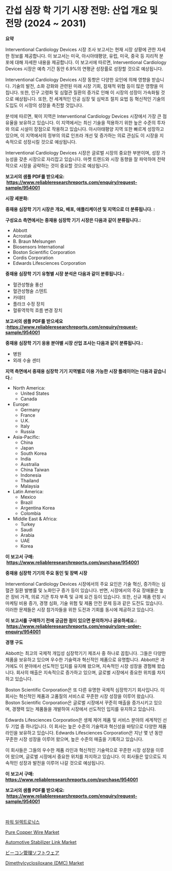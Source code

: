 <p><h1>간섭 심장 학 기기 시장 전망: 산업 개요 및 전망 (2024 ~ 2031)</h1></p><p><strong>요약</strong></p>
<p><p>Interventional Cardiology Devices 시장 조사 보고서는 현재 시장 상황에 관한 자세한 정보를 제공합니다. 이 보고서는 미국, 아시아태평양, 유럽, 미국, 중국 등 지리적 분포에 대해 자세한 내용을 제공합니다. 이 보고서에 따르면, Interventional Cardiology Devices 시장은 예측 기간 동안 6.9%의 연평균 성장률로 성장할 것으로 예상됩니다.</p><p>Interventional Cardiology Devices 시장 동향은 다양한 요인에 의해 영향을 받습니다. 기술의 발전, 소화 강화와 관련된 미래 시장 기회, 잠재적 위협 등이 많은 영향을 미칩니다. 또한, 인구 고령화 및 심혈관 질환의 증가로 인해 이 시장의 성장이 가속화될 것으로 예상됩니다. 또한, 전 세계적인 인공 심장 및 심박조 절치 요법 등 혁신적인 기술의 도입도 이 시장의 성장을 촉진할 것입니다.</p><p>분석에 따르면, 북미 지역은 Interventional Cardiology Devices 시장에서 가장 큰 점유율을 보유하고 있습니다. 이 지역에서는 최신 기술을 적용하기 위한 높은 수준의 투자와 의료 시설이 장점으로 작용하고 있습니다. 아시아태평양 지역 또한 빠르게 성장하고 있으며, 이 지역에서의 정부의 의료 인프라 개선 및 증가하는 의료 관심도 이 시장을 지속적으로 성장시킬 것으로 예상됩니다.</p><p>Interventional Cardiology Devices 시장은 글로벌 시장의 중요한 부분이며, 성장 가능성을 갖춘 시장으로 자리잡고 있습니다. 마켓 트렌드와 시장 동향을 잘 파악하여 전략적으로 시장을 공략하는 것이 중요할 것으로 예상됩니다.</p></p>
<p><strong>보고서의 샘플 PDF를 받으세요: &nbsp;<a href="https://www.reliableresearchreports.com/enquiry/request-sample/954001">https://www.reliableresearchreports.com/enquiry/request-sample/954001</a></strong></p>
<p><strong>시장 세분화:</strong></p>
<p><strong> 중재용 심장학 기기 시장은 개요, 배포, 애플리케이션 및 지역으로 더 분류됩니다. :</strong></p>
<p><strong>구성요소 측면에서는 중재용 심장학 기기 시장은 다음과 같이 분류됩니다.:</strong></p>
<p><ul><li>Abbott</li><li>Acrostak</li><li>B. Braun Melsungen</li><li>Biosensors International</li><li>Boston Scientific Corporation</li><li>Cordis Corporation</li><li>Edwards Lifesciences Corporation</li></ul></p>
<p><strong> 중재용 심장학 기기 유형별 시장 분석은 다음과 같이 분류됩니다.:</strong></p>
<p><ul><li>혈관성형술 풍선</li><li>혈관성형술 스텐트</li><li>카테터</li><li>플라크 수정 장치</li><li>혈류역학적 흐름 변경 장치</li></ul></p>
<p><strong>보고서의 샘플 PDF를 받으세요 :<a href="https://www.reliableresearchreports.com/enquiry/request-sample/954001">https://www.reliableresearchreports.com/enquiry/request-sample/954001</a></strong></p>
<p><strong> 중재용 심장학 기기 응용 분야별 시장 산업 조사는 다음과 같이 분류됩니다.:</strong></p>
<p><ul><li>병원</li><li>외래 수술 센터</li></ul></p>
<p><strong>지역 측면에서 중재용 심장학 기기 지역별로 이용 가능한 시장 플레이어는 다음과 같습니다.:</strong></p>
<p><ul>
    <li>
        North America:
        <ul>
            <li>United States</li>
            <li>Canada</li>
        </ul>
    </li>
    <li>
        Europe:
        <ul>
            <li>Germany</li>
            <li>France</li>
            <li>U.K.</li>
            <li>Italy</li>
            <li>Russia</li>
        </ul>
    </li>
    <li>
        Asia-Pacific:
        <ul>
            <li>China</li>
            <li>Japan</li>
            <li>South Korea</li>
            <li>India</li>
            <li>Australia</li>
            <li>China Taiwan</li>
            <li>Indonesia</li>
            <li>Thailand</li>
            <li>Malaysia</li>
        </ul>
    </li>
    <li>
        Latin America:
        <ul>
            <li>Mexico</li>
            <li>Brazil</li>
            <li>Argentina Korea</li>
            <li>Colombia</li>
        </ul>
    </li>
    <li>
        Middle East & Africa:
        <ul>
            <li>Turkey</li>
            <li>Saudi</li>
            <li>Arabia</li>
            <li>UAE</li>
            <li>Korea</li>
        </ul>
    </li>
    </ul></p>
<p><strong>이 보고서 구매: &nbsp;<a href="https://www.reliableresearchreports.com/purchase/954001">https://www.reliableresearchreports.com/purchase/954001</a></strong></p>
<p><strong>중재용 심장학 기기의 주요 동인 및 장벽 시장</strong></p>
<p><p>Interventional Cardiology Devices 시장에서의 주요 요인은 기술 혁신, 증가하는 심혈관 질환 발병률 및 노화인구 증가 등이 있습니다. 반면, 시장에서의 주요 장애물은 높은 장비 가격, 의료 기관 투자 부족 및 규제 요건 등이 있습니다. 또한, 신규 제품 런칭 시 마케팅 비용 증가, 경쟁 심화, 기술 위험 및 제품 안전 문제 등과 같은 도전도 있습니다. 이러한 문제들은 시장 참가자들을 위한 도전과 기회를 동시에 제공하고 있습니다.</p></p>
<p><strong>이 보고서를 구매하기 전에 궁금한 점이 있으면 문의하거나 공유하세요.: &nbsp;<a href="https://www.reliableresearchreports.com/enquiry/pre-order-enquiry/954001">https://www.reliableresearchreports.com/enquiry/pre-order-enquiry/954001</a></strong></p>
<p><strong>경쟁 구도</strong></p>
<p><p>Abbott는 최고의 국제적 개입성 심장학기기 제조사 중 하나로 꼽힙니다. 그들은 다양한 제품을 보유하고 있으며 우수한 기술력과 혁신적인 제품으로 유명합니다. Abbott은 과거에도 이 분야에서 선도적인 입지를 유지해 왔으며, 지속적인 시장 성장을 경험해 왔습니다. 회사의 매출은 지속적으로 증가하고 있으며, 글로벌 시장에서 중요한 위치를 차지하고 있습니다.</p><p>Boston Scientific Corporation은 또 다른 유명한 국제적 심장학기기 회사입니다. 이 회사는 혁신적인 제품과 고품질의 서비스로 꾸준한 시장 성장을 이루어 왔습니다. Boston Scientific Corporation은 글로벌 시장에서 꾸준히 매출을 증가시키고 있으며, 경쟁력 있는 제품들을 개발하여 시장에서 선도적인 입지를 유지하고 있습니다.</p><p>Edwards Lifesciences Corporation은 생체 제어 제품 및 서비스 분야의 세계적인 선두 기업 중 하나입니다. 이 회사는 높은 수준의 기술력과 혁신성을 바탕으로 다양한 제품 라인을 보유하고 있습니다. Edwards Lifesciences Corporation은 지난 몇 년 동안 꾸준한 시장 성장을 이루어 왔으며, 높은 수준의 매출을 기록하고 있습니다.</p><p>이 회사들은 그들의 우수한 제품 라인과 혁신적인 기술력으로 꾸준한 시장 성장을 이루어 왔으며, 글로벌 시장에서 중요한 위치를 차지하고 있습니다. 이 회사들은 앞으로도 지속적인 성장과 발전을 이루어 나갈 것으로 예상됩니다.</p></p>
<p><strong>이 보고서 구매: &nbsp; <a href="https://www.reliableresearchreports.com/purchase/954001">https://www.reliableresearchreports.com/purchase/954001</a></strong></p>
<p><strong>보고서의 샘플 PDF를 받으세요: &nbsp;<a href="https://www.reliableresearchreports.com/enquiry/request-sample/954001">https://www.reliableresearchreports.com/enquiry/request-sample/954001</a></strong><strong></strong></p>
<p>&nbsp;</p>
<p><p><a href="https://github.com/nuekbpymrrz5/Market-Research-Report-List-1/blob/main/3760719185023.md">파워 일렉트로닉스</a></p><p><a href="https://view.publitas.com/reportprime-1/pure-copper-wire-market-research-report-provides-thorough-industry-overview-which-offers-an-in-depth-analysis-of-product-trends-and-new-market-divisions/">Pure Copper Wire Market</a></p><p><a href="https://fuschia-pecorino-a6d.notion.site/Automotive-Stabilizer-Link-Market-Challenges-Opportunities-and-Growth-Drivers-and-Major-Market-Pl-785f7b2b397d4c3fa33eb113d7f5e995">Automotive Stabilizer Link Market</a></p><p><a href="https://github.com/jkjreqjscoxx7/Market-Research-Report-List-1/blob/main/5135742185088.md">ビーコン管理ソフトウェア</a></p><p><a href="https://issuu.com/reportprime-2/docs/dimethylcyclosiloxane-dmc-market-size-2030.pptx">Dimethylcyclosiloxane (DMC) Market</a></p></p>